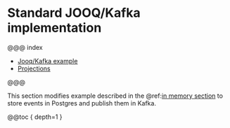 # Standard JOOQ/Kafka implementation

@@@ index

* [Jooq/Kafka example](banking-real-life.md)
* [Projections](projections.md)

@@@

This section modifies example described in the @ref:[in memory section](../banking.md) to store events in Postgres and publish them in Kafka.

@@toc { depth=1 } 